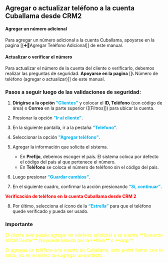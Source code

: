 ## Agregar o actualizar teléfono a la cuenta Cuballama desde CRM2

#### Agregar un número adicional

Para agregar un número adicional a la cuenta Cuballama, apoyarse en la pagina [[➕📱Agregar Teléfono Adicional]]  de este manual.

#### Actualizar o verificar el número

Para actualizar el número de la cuenta del cliente o verificarlo, debemos realizar las preguntas de seguridad. **Apoyarse en la pagina** [[📞 Número de teléfono (agregar o actualizar)]] de este manual.

### Pasos a seguir luego de las validaciones de seguridad:

1. **Dirigirse a la opción <font color="#00b0f0">"Clientes"</font>** y colocar el **ID, Teléfono** (con código de área) o **Correo** en la parte superior ([[Filtros]]) para ubicar la cuenta.
    
2. Presionar la opción <font color="#00b0f0">**"Ir al cliente"**</font>.
    
3. En la siguiente pantalla, ir a la pestaña **<font color="#00b0f0">"Teléfono"</font>**.
    
4. Seleccionar la opción **<font color="#00b0f0">"Agregar teléfono"</font>**.
    
5. Agregar la información que solicita el sistema.
   - En **Prefijo**, debemos escoger el país. El sistema coloca por defecto el código del país al que pertenece el número.
   - En **Teléfono** se coloca el número de teléfono sin el código del país.
    
6. Luego presionar **<font color="#00b0f0">“Guardar cambios”</font>**.
    
7. En el siguiente cuadro, confirmar la acción presionando **<font color="#00b0f0">“Sí, continuar”</font>**.

<font color="#ff0000">**Verificación de teléfono en la cuenta Cuballama desde CRM 2**</font>

8. Por último, selecciona el ícono de la <font color="#00b0f0">**“Estrella”**</font> para que el teléfono quede verificado y pueda ser usado.

### Importante

<p align="justify"><font color="#ffff00">El cliente sólo puede agregar un teléfono adicional a su cuenta **llamando al Call Center**. No puede hacerlo por la **Web** o **App**.</font></p>
<p align="justify"><font color="#ffff00">Si agregas un teléfono a tu cuenta de Cuballama, este podrá llamar con tu saldo, no es lo mismo que agregar un contacto.</font></p>